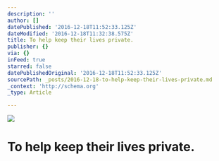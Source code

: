 ```yaml
---
description: ''
author: []
datePublished: '2016-12-18T11:52:33.125Z'
dateModified: '2016-12-18T11:32:38.575Z'
title: To help keep their lives private.
publisher: {}
via: {}
inFeed: true
starred: false
datePublishedOriginal: '2016-12-18T11:52:33.125Z'
sourcePath: _posts/2016-12-18-to-help-keep-their-lives-private.md
_context: 'http://schema.org'
_type: Article

---
```

![](https://the-grid-user-content.s3-us-west-2.amazonaws.com/b70816a1-0f4e-4499-9a27-a57060f5dd74.jpg)

# To help keep their lives private.